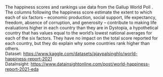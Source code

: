 The happiness scores and rankings use data from the Gallup World Poll . The columns following the happiness score estimate the extent to which each of six factors – economic production, social support, life expectancy, freedom, absence of corruption, and generosity – contribute to making life evaluations higher in each country than they are in Dystopia, a hypothetical country that has values equal to the world’s lowest national averages for each of the six factors. They have no impact on the total score reported for each country, but they do explain why some countries rank higher than others.<br>
Dataset: https://www.kaggle.com/datasets/ajaypalsinghlo/world-happiness-report-2021<br>
DataInsight: https://www.datainsightonline.com/post/world-happiness-report-2021-eda
